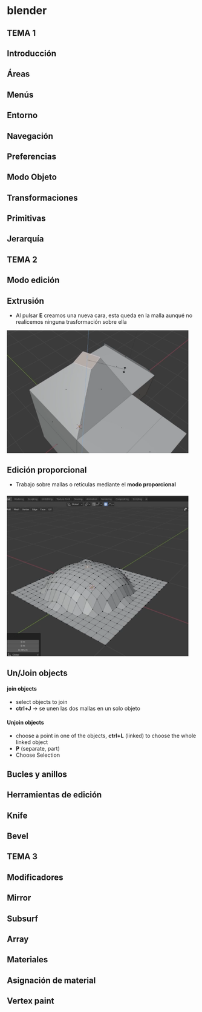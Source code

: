 # blender

## TEMA 1

## Introducción
## Áreas
## Menús
## Entorno
## Navegación
## Preferencias
## Modo Objeto
## Transformaciones
## Primitivas
## Jerarquía

## TEMA 2

## Modo edición

## Extrusión
- Al pulsar **E** creamos una nueva cara, esta queda en la malla aunqué no realicemos ninguna trasformación sobre ella  

<img src="https://raw.githubusercontent.com/manviny/blender/main/assets/extrusion.png" width="480">

## Edición proporcional
- Trabajo sobre mallas o retículas mediante el **modo proporcional**

<img src="https://raw.githubusercontent.com/manviny/blender/main/assets/edicion_proporcional.png" width="480">

## Un/Join objects
#### join objects
- select objects to join
- **ctrl+J** -> se unen las dos mallas en un solo objeto
#### Unjoin objects
- choose a point in one of the objects, **ctrl+L** (linked) to choose the whole linked object
- **P** (separate, part)
- Choose Selection

## Bucles y anillos

## Herramientas de edición

## Knife

## Bevel

## TEMA 3


## Modificadores

## Mirror

## Subsurf

## Array

## Materiales

## Asignación de material

## Vertex paint

## 

## 









